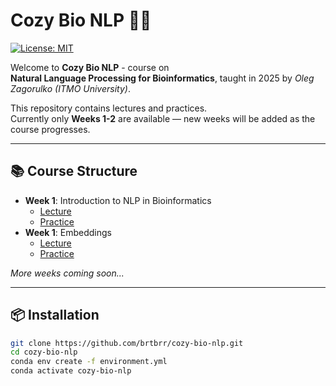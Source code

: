 # Cozy Bio NLP 🌱📖

[![License: MIT](https://img.shields.io/badge/Code-MIT-green.svg)](https://opensource.org/licenses/MIT)

Welcome to **Cozy Bio NLP** - course on  
**Natural Language Processing for Bioinformatics**, taught in 2025 by *Oleg Zagorulko (ITMO University)*.  

This repository contains lectures and practices.  
Currently only **Weeks 1-2** are available — new weeks will be added as the course progresses.  

---

## 📚 Course Structure

- **Week 1**: Introduction to NLP in Bioinformatics  
  - [Lecture](https://drive.google.com/file/d/1pTUgeVnoxCGNR64kKqBr8nWGcEsrQIOC/view?usp=sharing)  
  - [Practice](week01_intro/cancer_prediction.ipynb)
- **Week 1**: Embeddings  
  - [Lecture]()  
  - [Practice](week02_embeddings/word2vec.ipynb)  

*More weeks coming soon...*  

---

## 📦 Installation

```bash
git clone https://github.com/brtbrr/cozy-bio-nlp.git
cd cozy-bio-nlp
conda env create -f environment.yml
conda activate cozy-bio-nlp
